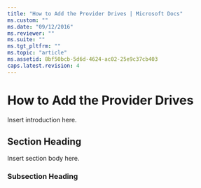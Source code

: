 ```yaml
---
title: "How to Add the Provider Drives | Microsoft Docs"
ms.custom: ""
ms.date: "09/12/2016"
ms.reviewer: ""
ms.suite: ""
ms.tgt_pltfrm: ""
ms.topic: "article"
ms.assetid: 8bf50bcb-5d6d-4624-ac02-25e9c37cb403
caps.latest.revision: 4
---
```

# How to Add the Provider Drives

Insert introduction here.

## Section Heading

 Insert section body here.

### Subsection Heading
